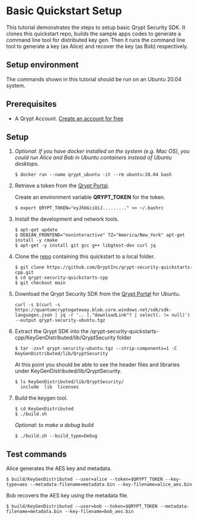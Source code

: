 # Basic Quickstart Setup
This tutorial demonstrates the steps to setup basic Qrypt Security SDK. It clones this quickstart repo, builds the sample apps codes to generate a command line tool for distributed key gen. Then it runs the command line tool to generate a key (as Alice) and recover the key (as Bob) respectively.

## Setup environment

The commands shown in this tutorial should be run on an Ubuntu 20.04 system.

## Prerequisites
- A Qrypt Account. [Create an account for free](https://portal.qrypt.com/register)

## Setup
1. *Optional: If you have docker installed on the system (e.g. Mac OS), you could run Alice and Bob in Ubuntu containers instead of Ubuntu desktops.*
    ```
    $ docker run --name qrypt_ubuntu -it --rm ubuntu:20.04 bash
    ```

1. Retrieve a token from the [Qrypt Portal](https://portal.qrypt.com/tokens).
    
    Create an environment variable **QRYPT_TOKEN** for the token. 
    ```
    $ export QRYPT_TOKEN="eyJhbGciOiJ........." >> ~/.bashrc
    ```
1. Install the development and network tools.
    ```
    $ apt-get update
    $ DEBIAN_FRONTEND="noninteractive" TZ="America/New_York" apt-get install -y cmake
    $ apt-get -y install git gcc g++ libgtest-dev curl jq
    ```

1. Clone the [repo](https://github.com/QryptInc/qrypt-security-quickstarts-cpp) containing this quickstart to a local folder.
    ```
    $ git clone https://github.com/QryptInc/qrypt-security-quickstarts-cpp.git
    $ cd qrypt-security-quickstarts-cpp
    $ git checkout main
    ```

1. Download the Qrypt Security SDK from the [Qrypt Portal](https://portal.qrypt.com/downloads/sdk-downloads) for Ubuntu.
    ```
    curl -s $(curl -s https://quantumcryptogateway.blob.core.windows.net/sdk/sdk-languages.json | jq -r '.. |."downloadLink"? | select(. != null)') --output qrypt-security-ubuntu.tgz
    ```

1. Extract the Qrypt SDK into the /qrypt-security-quickstarts-cpp/KeyGenDistributed/lib/QryptSecurity folder
    ```
    $ tar -zxvf qrypt-security-ubuntu.tgz --strip-components=1 -C KeyGenDistributed/lib/QryptSecurity
    ```
    At this point you should be able to see the header files and libraries under KeyGenDistributed/lib/QryptSecurity.
    ```
    $ ls KeyGenDistributed/lib/QryptSecurity/
      include  lib  licenses
    ```

1. Build the keygen tool.
    ```
    $ cd KeyGenDistributed
    $ ./build.sh
    ```
    
    *Optional: to make a debug build*
    ```
    $ ./build.sh --build_type=Debug
    ```

## Test commands
Alice generates the AES key and metadata.
```
$ build/KeyGenDistributed --user=alice --token=$QRYPT_TOKEN --key-type=aes --metadata-filename=metadata.bin --key-filename=alice_aes.bin
```

Bob recovers the AES key using the metadata file.
```
$ build/KeyGenDistributed --user=bob --token=$QRYPT_TOKEN --metadata-filename=metadata.bin --key-filename=bob_aes.bin
```

